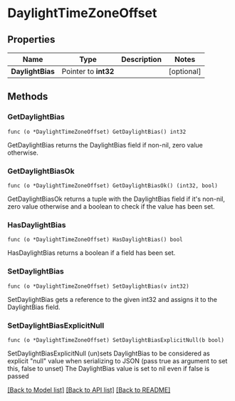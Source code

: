 # DaylightTimeZoneOffset

## Properties

Name | Type | Description | Notes
------------ | ------------- | ------------- | -------------
**DaylightBias** | Pointer to **int32** |  | [optional] 

## Methods

### GetDaylightBias

`func (o *DaylightTimeZoneOffset) GetDaylightBias() int32`

GetDaylightBias returns the DaylightBias field if non-nil, zero value otherwise.

### GetDaylightBiasOk

`func (o *DaylightTimeZoneOffset) GetDaylightBiasOk() (int32, bool)`

GetDaylightBiasOk returns a tuple with the DaylightBias field if it's non-nil, zero value otherwise
and a boolean to check if the value has been set.

### HasDaylightBias

`func (o *DaylightTimeZoneOffset) HasDaylightBias() bool`

HasDaylightBias returns a boolean if a field has been set.

### SetDaylightBias

`func (o *DaylightTimeZoneOffset) SetDaylightBias(v int32)`

SetDaylightBias gets a reference to the given int32 and assigns it to the DaylightBias field.

### SetDaylightBiasExplicitNull

`func (o *DaylightTimeZoneOffset) SetDaylightBiasExplicitNull(b bool)`

SetDaylightBiasExplicitNull (un)sets DaylightBias to be considered as explicit "null" value
when serializing to JSON (pass true as argument to set this, false to unset)
The DaylightBias value is set to nil even if false is passed

[[Back to Model list]](../README.md#documentation-for-models) [[Back to API list]](../README.md#documentation-for-api-endpoints) [[Back to README]](../README.md)


